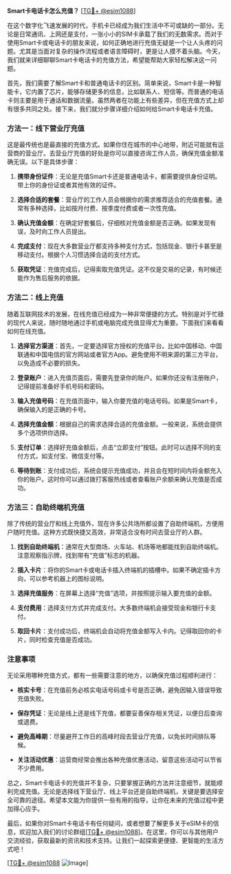 **Smart卡电话卡怎么充值？** [[TG💪+ @esim1088](https://t.me/s/esim1088)]

在这个数字化飞速发展的时代，手机卡已经成为我们生活中不可或缺的一部分。无论是日常通讯、上网还是支付，一张小小的SIM卡承载了我们的无数需求。而对于使用Smart卡或电话卡的朋友来说，如何正确地进行充值无疑是一个让人头疼的问题。尤其是当面对复杂的操作流程或者语言障碍时，更是让人摸不着头脑。今天，我们就来详细聊聊Smart卡电话卡的充值方法，希望能帮助大家轻松解决这一问题。

首先，我们需要了解Smart卡和普通电话卡的区别。简单来说，Smart卡是一种智能卡，它内置了芯片，能够存储更多的信息，比如联系人、短信等。而普通的电话卡则主要是用于通话和数据流量。虽然两者在功能上有些差异，但在充值方式上却有很多共同之处。接下来，我们就分步骤详细介绍如何给Smart卡电话卡充值。

### 方法一：线下营业厅充值

这是最传统也是最直接的充值方式。如果你住在城市的中心地带，附近可能就有运营商的营业厅。去营业厅充值的好处是你可以直接咨询工作人员，确保充值金额准确无误。以下是具体步骤：

1. **携带身份证件**：无论是充值Smart卡还是普通电话卡，都需要提供身份证明。带上你的身份证或者其他有效的证件。
   
2. **选择合适的套餐**：营业厅的工作人员会根据你的需求推荐适合的充值套餐。通常有多种选择，比如按月付费、按季度付费或者一次性充值。

3. **确认充值金额**：在确定好套餐后，仔细核对充值金额是否正确。如果发现有误，及时向工作人员提出。

4. **完成支付**：现在大多数营业厅都支持多种支付方式，包括现金、银行卡甚至是移动支付。根据个人习惯选择合适的支付方式。

5. **获取凭证**：充值完成后，记得索取充值凭证。这不仅是交易的记录，有时候还能作为售后服务的依据。

### 方法二：线上充值

随着互联网技术的发展，在线充值已经成为一种非常便捷的方式。特别是对于忙碌的现代人来说，随时随地通过手机或电脑完成充值显得尤为重要。下面我们来看看如何在线充值。

1. **选择官方渠道**：首先，一定要选择官方授权的充值平台。比如中国移动、中国联通和中国电信的官方网站或者官方App。避免使用不明来源的第三方平台，以免造成不必要的损失。

2. **登录账户**：进入充值页面后，需要先登录你的账户。如果你还没有注册账户，记得提前准备好手机号码和密码。

3. **输入充值号码**：在充值页面中，输入你要充值的电话号码。如果是Smart卡，确保输入的是正确的卡号。

4. **选择充值金额**：根据自己的需求选择合适的充值金额。一般来说，系统会提供多个选项供你选择。

5. **支付订单**：选择好充值金额后，点击“立即支付”按钮。此时可以选择不同的支付方式，如支付宝、微信支付等。

6. **等待到账**：支付成功后，系统会提示充值成功，并且会在短时间内将金额充入你的账户。这时你可以通过拨打客服热线或者查看账户余额来确认充值是否成功。

### 方法三：自助终端机充值

除了传统的营业厅和线上充值外，现在许多公共场所都设置了自助终端机，方便用户随时充值。这种方式既快捷又高效，非常适合没有时间去营业厅的人群。

1. **找到自助终端机**：通常在大型商场、火车站、机场等地都能找到自助终端机。注意观察指示牌，找到带有“充值”标志的机器。

2. **插入卡片**：将你的Smart卡或电话卡插入终端机的插槽中。如果不确定插卡方向，可以参考机器上的图标说明。

3. **选择充值服务**：在屏幕上选择“充值”选项，并按照提示输入要充值的金额。

4. **支付费用**：选择支付方式并完成支付。大多数终端机会接受现金和银行卡支付。

5. **取回卡片**：支付成功后，终端机会自动将充值金额写入卡内。记得取回你的卡片，同时检查充值是否成功。

### 注意事项

无论采用哪种充值方式，都有一些需要注意的地方，以确保充值过程顺利进行：

- **核实卡号**：在充值前务必核实电话号码或卡号是否正确，避免因输入错误导致充值失败。
  
- **保存凭证**：无论是线上还是线下充值，都要妥善保存相关凭证，以便日后查询或退费。

- **避免高峰期**：尽量避开工作日的高峰时段去营业厅充值，以免长时间排队等候。

- **关注活动优惠**：运营商经常会推出各种充值优惠活动，留意这些活动可以节省不少费用。

总之，Smart卡电话卡的充值并不复杂，只要掌握正确的方法并注意细节，就能顺利完成充值。无论是选择线下营业厅、线上平台还是自助终端机，关键是要选择安全可靠的途径。希望本文能为你提供一些有用的指导，让你在未来的充值过程中更加得心应手。

最后，如果你对Smart卡电话卡有任何疑问，或者想要了解更多关于eSIM卡的信息，欢迎加入我们的讨论群组[[TG💪+ @esim1088](https://t.me/s/esim1088)]。在这里，你可以与其他用户交流经验，获取最新的资讯和技术支持。让我们一起探索更便捷、更智能的生活方式吧！

[[TG💪+ @esim1088](https://t.me/s/esim1088) ![Image](https://i.postimg.cc/4NQfJmqS/Snipaste-2025-05-13-00-14-12.png)]